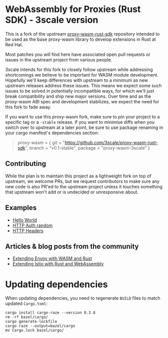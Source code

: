 # WebAssembly for Proxies (Rust SDK) - 3scale version

This is a fork of the upstream [proxy-wasm-rust-sdk](https://github.com/proxy-wasm/proxy-wasm-rust-sdk) repository intended to be used as the base proxy-wasm
library to develop extensions in Rust at Red Hat.

Most patches you will find here have associated open pull requests or issues
in the upstream project from various people.

3scale intends for this fork to closely follow upstream while addressing
shortcomings we believe to be important for WASM module development. Hopefully
we'll keep differences with upstream to a minimum as new upstream releases
address these issues. This means we expect some such issues to be solved in
potentially incompatible ways, for which we'll just break compatibility and
ship new major versions. Over time and as the proxy-wasm ABI spec and
development stabilizes, we expect the need for this fork to fade away.

If you want to use this proxy-wasm fork, make sure to pin your project to a
specific tag or a `-stable` release. If you want to minimise diffs when you
switch over to upstream at a later point, be sure to use package renaming in
your cargo manifest's dependencies section:

> proxy-wasm = { git = "https://github.com/3scale/proxy-wasm-rust-sdk", branch = "v0.1-stable", package = "proxy-wasm-3scale" }

## Contributing

While the plan is to maintain this project as a lightweight fork on top of
upstream, we welcome PRs, but we request contributors to make sure any new
code is also PR'ed to the upstream project unless it touches something that
upstream won't add or is undecided or unresponsive about.

## Examples

+ [Hello World](./examples/hello_world.rs)
+ [HTTP Auth random](./examples/http_auth_random.rs)
+ [HTTP Headers](./examples/http_headers.rs)

## Articles & blog posts from the community

+ [Extending Envoy with WASM and Rust](https://antweiss.com/blog/extending-envoy-with-wasm-and-rust/)
+ [Extending Istio with Rust and WebAssembly](https://blog.red-badger.com/extending-istio-with-rust-and-webassembly)

# Updating dependencies

When updating dependencies, you need to regenerate `BUILD` files to match updated `Cargo.toml`:
```
cargo install cargo-raze --version 0.3.8
rm -rf bazel/cargo/
cargo generate-lockfile
cargo raze --output=bazel/cargo
mv Cargo.lock bazel/cargo/
```